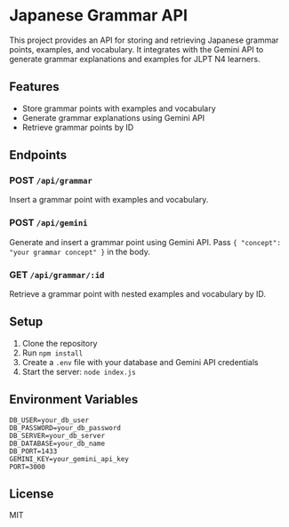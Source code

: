 # Japanese Grammar API

This project provides an API for storing and retrieving Japanese grammar points, examples, and vocabulary. It integrates with the Gemini API to generate grammar explanations and examples for JLPT N4 learners.

## Features
- Store grammar points with examples and vocabulary
- Generate grammar explanations using Gemini API
- Retrieve grammar points by ID

## Endpoints

### POST `/api/grammar`
Insert a grammar point with examples and vocabulary.

### POST `/api/gemini`
Generate and insert a grammar point using Gemini API. Pass `{ "concept": "your grammar concept" }` in the body.

### GET `/api/grammar/:id`
Retrieve a grammar point with nested examples and vocabulary by ID.

## Setup
1. Clone the repository
2. Run `npm install`
3. Create a `.env` file with your database and Gemini API credentials
4. Start the server: `node index.js`

## Environment Variables
```
DB_USER=your_db_user
DB_PASSWORD=your_db_password
DB_SERVER=your_db_server
DB_DATABASE=your_db_name
DB_PORT=1433
GEMINI_KEY=your_gemini_api_key
PORT=3000
```

## License
MIT
